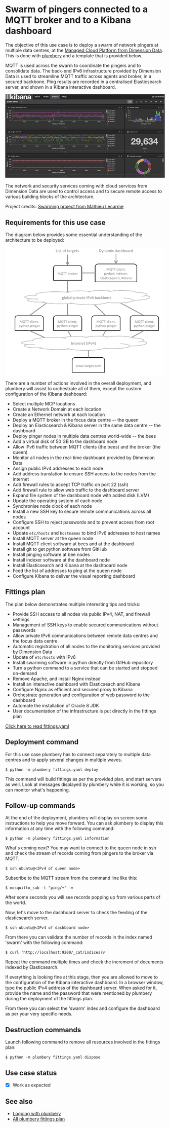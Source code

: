 # Swarm of pingers connected to a MQTT broker and to a Kibana dashboard

The objective of this use case is to deploy a swarm of network pingers at
multiple data centres, at the [Managed Cloud Platform from Dimension Data](http://cloud.dimensiondata.com/eu/en/).
This is done with [plumbery](https://developer.dimensiondata.com/display/PLUM/Plumbery) and a template that is provided below.

MQTT is used across the swarm to coordinate the pingers
and to consolidate data. The back-end IPv6 infrastructure provided by
Dimension Data is used to streamline MQTT traffic across agents and broker,
in a secured backbone. Ping results are recorded in a centralised
Elasticsearch server, and shown in a Kibana interactive dashboard.

![Kibana dashboard](kibana.png)

The network
and security services coming with cloud services from Dimension Data are used
to control access and to secure remote access to various building blocks of the
architecture.

Project credits: [Swarming project from Mathieu Lecarme](https://github.com/athoune/swarming)


## Requirements for this use case

The diagram below provides some essential understanding of the architecture
to be deployed:

![Architecture of the solution](architecture.png)

There are a number of actions involved in the overall deployment, and plumbery
will assist to orchestrate all of them, except the custom configuration of the Kibana dashboard:

* Select multiple MCP locations
* Create a Network Domain at each location
* Create an Ethernet network at each location
* Deploy a MQTT broker in the focus data centre -- the queen
* Deploy an Elasticsearch & Kibana server in the same data centre -- the dashboard
* Deploy pinger nodes in multiple data centres world-wide -- the bees
* Add a virtual disk of 50 GB to the dashboard node
* Allow IPv6 traffic between MQTT clients (the bees) and the broker (the queen)
* Monitor all nodes in the real-time dashboard provided by Dimension Data
* Assign public IPv4 addresses to each node
* Add address translation to ensure SSH access to the nodes from the internet
* Add firewall rules to accept TCP traffic on port 22 (ssh)
* Add firewall rule to allow web traffic to the dashboard server
* Expand file system of the dashboard node with added disk (LVM)
* Update the operating system of each node
* Synchronise node clock of each node
* Install a new SSH key to secure remote communications across all nodes
* Configure SSH to reject passwords and to prevent access from root account
* Update `etc/hosts` and `hostnames` to bind IPv6 addresses to host names
* Install MQTT server at the queen node
* Install MQTT client software at bees and at the dashboard
* Install git to get python software from GitHub
* Install pinging software at bee nodes
* Install indexer software at the dashboard node
* Install Elasticsearch and Kibana at the dashboard node
* Feed the list of addresses to ping at the queen node
* Configure Kibana to deliver the visual reporting dashboard

## Fittings plan

The plan below demonstrates multiple interesting tips and tricks:

* Provide SSH access to all nodes via public IPv4, NAT, and firewall settings
* Management of SSH keys to enable secured communications without passwords
* Allow private IPv6 communications between remote data centres and the focus data centre
* Automatic registration of all nodes to the monitoring services provided by Dimension Data
* Update of `etc/hosts` with IPv6
* Install swarming software in python directly from GitHub repository
* Turn a python command to a service that can be started and stopped on-demand
* Remove Apache, and install Nginx instead
* Install an interactive dashboard with Elasticseach and Kibana
* Configure Nginx as efficient and secured proxy to Kibana
* Orchestrate generation and configuration of web password to the dashboard
* Automate the installation of Oracle 8 JDK
* User documentation of the infrastructure is put directly in the fittings plan

[Click here to read fittings.yaml](fittings.yaml)

## Deployment command

For this use case plumbery has to connect separately to multiple data centres
and to apply several changes in multiple waves.

    $ python -m plumbery fittings.yaml deploy

This command will build fittings as per the provided plan, and start
servers as well. Look at messages displayed by plumbery while it is
working, so you can monitor what's happening.

## Follow-up commands

At the end of the deployment, plumbery will display on screen some instructions
to help you move forward. You can ask plumbery to display this information
at any time with the following command:

    $ python -m plumbery fittings.yaml information

What's coming next? You may want to connect to the queen node in ssh and
check the stream of records coming from pingers to the broker via MQTT.

    $ ssh ubuntu@<IPv4 of queen node>

Subscribe to the MQTT stream from the command line like this:

    $ mosquitto_sub -t "ping/+" -v

After some seconds you will see records popping up from various parts of the world.

Now, let's move to the dashboard server to check the feeding of the elasticsearch
server.

    $ ssh ubuntu@<IPv4 of dashboard node>

From there you can validate the number of records in the index named 'swarm'
with the following command:

    $ curl 'http://localhost:9200/_cat/indices?v'

Repeat the command multiple times and check the increment of documents indexed
by Elasticsearch.

If everything is looking fine at this stage, then you are allowed to move
to the configuration of the Kibana interactive dashboard. In a browser window,
type the public IPv4 address of the dashboard server. When asked for it, provide
the name and the password that were mentioned by plumbery during the deployment
of the fittings plan.

From there you can select the 'swarm' index and configure the dashboard as per your
very specific needs.

## Destruction commands

Launch following command to remove all resources involved in the fittings plan:

    $ python -m plumbery fittings.yaml dispose

## Use case status

- [x] Work as expected

## See also

- [Logging with plumbery](../)
- [All plumbery fittings plan](../../)

